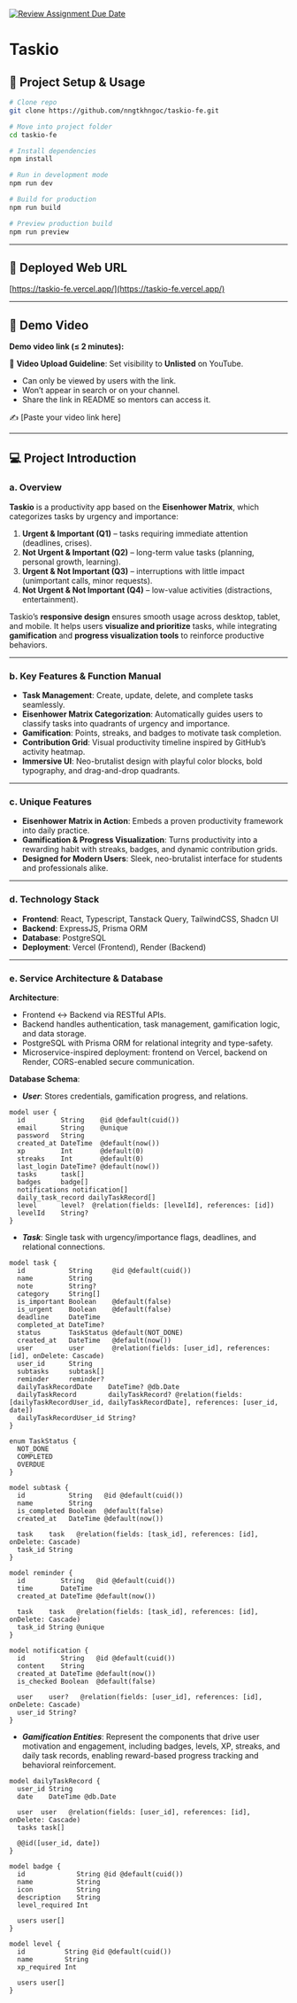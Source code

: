 [![Review Assignment Due Date](https://classroom.github.com/assets/deadline-readme-button-22041afd0340ce965d47ae6ef1cefeee28c7c493a6346c4f15d667ab976d596c.svg)](https://classroom.github.com/a/YHSq4TPZ)

# Taskio

## 🚀 Project Setup & Usage

```bash
# Clone repo
git clone https://github.com/nngtkhngoc/taskio-fe.git

# Move into project folder
cd taskio-fe

# Install dependencies
npm install

# Run in development mode
npm run dev

# Build for production
npm run build

# Preview production build
npm run preview
```

---

## 🔗 Deployed Web URL

[https://taskio-fe.vercel.app/](https://taskio-fe.vercel.app/)

---

## 🎥 Demo Video

**Demo video link (≤ 2 minutes):**  

📌 **Video Upload Guideline**: Set visibility to **Unlisted** on YouTube.  
- Can only be viewed by users with the link.  
- Won’t appear in search or on your channel.  
- Share the link in README so mentors can access it.  

✍️ [Paste your video link here]

---

## 💻 Project Introduction

### a. Overview

**Taskio** is a productivity app based on the **Eisenhower Matrix**, which categorizes tasks by urgency and importance:  

1. **Urgent & Important (Q1)** – tasks requiring immediate attention (deadlines, crises).  
2. **Not Urgent & Important (Q2)** – long-term value tasks (planning, personal growth, learning).  
3. **Urgent & Not Important (Q3)** – interruptions with little impact (unimportant calls, minor requests).  
4. **Not Urgent & Not Important (Q4)** – low-value activities (distractions, entertainment).  

Taskio’s **responsive design** ensures smooth usage across desktop, tablet, and mobile. It helps users **visualize and prioritize** tasks, while integrating **gamification** and **progress visualization tools** to reinforce productive behaviors.

---

### b. Key Features & Function Manual

- **Task Management**: Create, update, delete, and complete tasks seamlessly.  
- **Eisenhower Matrix Categorization**: Automatically guides users to classify tasks into quadrants of urgency and importance.  
- **Gamification**: Points, streaks, and badges to motivate task completion.  
- **Contribution Grid**: Visual productivity timeline inspired by GitHub’s activity heatmap.  
- **Immersive UI**: Neo-brutalist design with playful color blocks, bold typography, and drag-and-drop quadrants.

---

### c. Unique Features

- **Eisenhower Matrix in Action**: Embeds a proven productivity framework into daily practice.  
- **Gamification & Progress Visualization**: Turns productivity into a rewarding habit with streaks, badges, and dynamic contribution grids.  
- **Designed for Modern Users**: Sleek, neo-brutalist interface for students and professionals alike.

---

### d. Technology Stack

- **Frontend**: React, Typescript, Tanstack Query, TailwindCSS, Shadcn UI  
- **Backend**: ExpressJS, Prisma ORM  
- **Database**: PostgreSQL  
- **Deployment**: Vercel (Frontend), Render (Backend)

---

### e. Service Architecture & Database

**Architecture**:  

- Frontend ↔ Backend via RESTful APIs.  
- Backend handles authentication, task management, gamification logic, and data storage.  
- PostgreSQL with Prisma ORM for relational integrity and type-safety.  
- Microservice-inspired deployment: frontend on Vercel, backend on Render, CORS-enabled secure communication.

**Database Schema**:  

- **_User_**: Stores credentials, gamification progress, and relations.

```prisma
model user {
  id         String    @id @default(cuid())
  email      String    @unique
  password   String
  created_at DateTime  @default(now())
  xp         Int       @default(0)
  streaks    Int       @default(0)
  last_login DateTime? @default(now())
  tasks      task[]
  badges     badge[]
  notifications notification[]
  daily_task_record dailyTaskRecord[]
  level      level?  @relation(fields: [levelId], references: [id])
  levelId    String?
}
```

- **_Task_**: Single task with urgency/importance flags, deadlines, and relational connections.

```prisma
model task {
  id           String     @id @default(cuid())
  name         String
  note         String?
  category     String[]
  is_important Boolean    @default(false)
  is_urgent    Boolean    @default(false)
  deadline     DateTime
  completed_at DateTime?
  status       TaskStatus @default(NOT_DONE)
  created_at   DateTime   @default(now())
  user         user       @relation(fields: [user_id], references: [id], onDelete: Cascade)
  user_id      String
  subtasks     subtask[]
  reminder     reminder?
  dailyTaskRecordDate    DateTime? @db.Date
  dailyTaskRecord        dailyTaskRecord? @relation(fields: [dailyTaskRecordUser_id, dailyTaskRecordDate], references: [user_id, date])
  dailyTaskRecordUser_id String?
}
```

```prisma
enum TaskStatus {
  NOT_DONE
  COMPLETED
  OVERDUE
}
```

```prisma
model subtask {
  id           String   @id @default(cuid())
  name         String
  is_completed Boolean  @default(false)
  created_at   DateTime @default(now())

  task    task   @relation(fields: [task_id], references: [id], onDelete: Cascade)
  task_id String
}
```

```prisma
model reminder {
  id         String   @id @default(cuid())
  time       DateTime
  created_at DateTime @default(now())

  task    task   @relation(fields: [task_id], references: [id], onDelete: Cascade)
  task_id String @unique
}
```

```prisma
model notification {
  id         String   @id @default(cuid())
  content    String
  created_at DateTime @default(now())
  is_checked Boolean  @default(false)

  user    user?   @relation(fields: [user_id], references: [id], onDelete: Cascade)
  user_id String?
}
```
- **_Gamification Entities_**: Represent the components that drive user motivation and engagement, including badges, levels, XP, streaks, and daily task records, enabling reward-based progress tracking and behavioral reinforcement.

```prisma
model dailyTaskRecord {
  user_id String
  date    DateTime @db.Date

  user  user   @relation(fields: [user_id], references: [id], onDelete: Cascade)
  tasks task[]

  @@id([user_id, date])
}
```

```prisma
model badge {
  id             String @id @default(cuid())
  name           String
  icon           String
  description    String
  level_required Int

  users user[]
}
```

```prisma
model level {
  id          String @id @default(cuid())
  name        String
  xp_required Int

  users user[]
}
```

